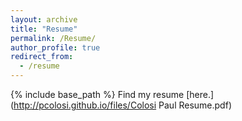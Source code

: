 ```yaml
---
layout: archive
title: "Resume"
permalink: /Resume/
author_profile: true
redirect_from:
  - /resume
---
```


{% include base_path %}
Find my resume [here.](http://pcolosi.github.io/files/Colosi Paul Resume.pdf)
